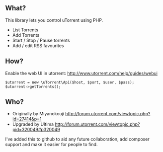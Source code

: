 What?
----
This library lets you control uTorrent using PHP.

* List Torrents
* Add Torrents
* Start / Stop / Pause torrents
* Add / edit RSS favourites

How?
----
Enable the web UI in utorrent: http://www.utorrent.com/help/guides/webui

    $utorrent = new \uTorrent\Api($host, $port, $user, $pass);
    $utorrent->getTorrents();

Who?
----
* Originally by Miyanokouji http://forum.utorrent.com/viewtopic.php?id=27414&p=1
* Upgraded by Ultima http://forum.utorrent.com/viewtopic.php?pid=320049#p320049

I've added this to github to aid any future collaboration, add composer support and make it easier for people to find.